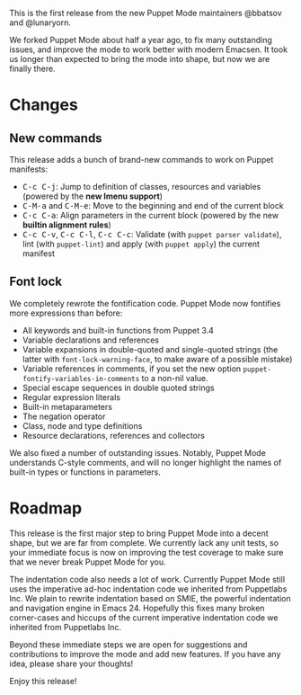 This is the first release from the new Puppet Mode maintainers @bbatsov and @lunaryorn.

We forked Puppet Mode about half a year ago, to fix many outstanding issues, and improve the mode to work better with modern Emacsen.  It took us longer than expected to bring the mode into shape, but now we are finally there.

Changes
=======

New commands
------------

This release adds a bunch of brand-new commands to work on Puppet manifests:

- <kbd>C-c C-j</kbd>: Jump to definition of classes, resources and variables (powered by the **new Imenu support**)
- <kbd>C-M-a</kbd> and <kbd>C-M-e</kbd>: Move to the beginning and end of the current block
- <kbd>C-c C-a</kbd>: Align parameters in the current block (powered by the new **builtin alignment rules**)
- <kbd>C-c C-v</kbd>, <kbd>C-c C-l</kbd>, <kbd>C-c C-c</kbd>: Validate (with `puppet parser validate`), lint (with `puppet-lint`) and apply (with `puppet apply`) the current manifest

Font lock
---------

We completely rewrote the fontification code.  Puppet Mode now fontifies more expressions than before:

- All keywords and built-in functions from Puppet 3.4
- Variable declarations and references
- Variable expansions in double-quoted and single-quoted strings (the latter with `font-lock-warning-face`, to make aware of a possible mistake)
- Variable references in comments, if you set the new option `puppet-fontify-variables-in-comments` to a non-nil value.
- Special escape sequences in double quoted strings
- Regular expression literals
- Built-in metaparameters
- The negation operator
- Class, node and type definitions
- Resource declarations, references and collectors

We also fixed a number of outstanding issues.  Notably, Puppet Mode understands C-style comments, and will no longer highlight the names of built-in types or functions in parameters.

Roadmap
=======

This release is the first major step to bring Puppet Mode into a decent shape, but we are far from complete.  We currently lack any unit tests, so your immediate focus is now on improving the test coverage to make sure that we never break Puppet Mode for you.

The indentation code also needs a lot of work.  Currently Puppet Mode still uses the imperative ad-hoc indentation code we inherited from Puppetlabs Inc.  We plain to rewrite indentation based on SMIE, the powerful indentation and navigation engine in Emacs 24.  Hopefully this fixes many broken corner-cases and hiccups of the current imperative indentation code we inherited from Puppetlabs Inc.

Beyond these immediate steps we are open for suggestions and contributions to improve the mode and add new features.  If you have any idea, please share your thoughts!

Enjoy this release!
